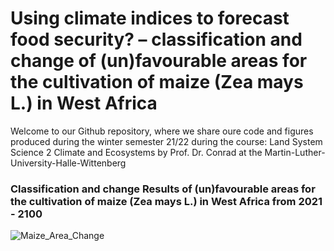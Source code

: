 # Using climate indices to forecast food security? – classification and change of (un)favourable areas for the cultivation of maize (Zea mays L.) in West Africa


Welcome to our Github repository, where we share oure code and figures produced during the winter semester 21/22 during the course: Land System Science 2 Climate and Ecosystems by Prof. Dr. Conrad at the Martin-Luther-University-Halle-Wittenberg 




### Classification and change Results of (un)favourable areas for the cultivation of maize (Zea mays L.) in West Africa from 2021 - 2100
![Maize_Area_Change](https://github.com/JonnyReGIF/Classification-and-change-of-favourable-areas-of-maize-in-West-Africa/blob/c649bb1d39d97a06dcf0f30d8f1e9cb8c8d28d9d/TPD_GIF_2021_2100_9.gif)
